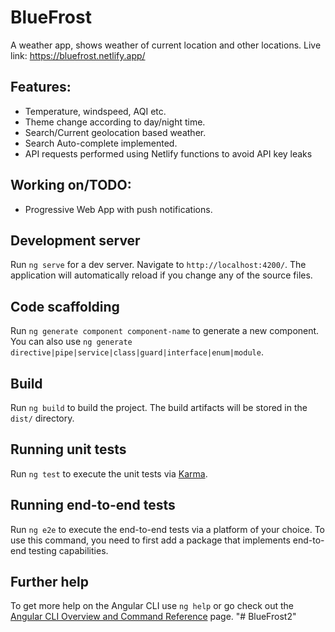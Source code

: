 # BlueFrost

A weather app, shows weather of current location and other locations.
Live link: https://bluefrost.netlify.app/

## Features:
- Temperature, windspeed, AQI etc.
- Theme change according to day/night time.
- Search/Current geolocation based weather.
- Search Auto-complete implemented.
- API requests performed using Netlify functions to avoid API key leaks

## Working on/TODO:
- Progressive Web App with push notifications.

## Development server

Run `ng serve` for a dev server. Navigate to `http://localhost:4200/`. The application will automatically reload if you change any of the source files.

## Code scaffolding

Run `ng generate component component-name` to generate a new component. You can also use `ng generate directive|pipe|service|class|guard|interface|enum|module`.

## Build

Run `ng build` to build the project. The build artifacts will be stored in the `dist/` directory.

## Running unit tests

Run `ng test` to execute the unit tests via [Karma](https://karma-runner.github.io).

## Running end-to-end tests

Run `ng e2e` to execute the end-to-end tests via a platform of your choice. To use this command, you need to first add a package that implements end-to-end testing capabilities.

## Further help

To get more help on the Angular CLI use `ng help` or go check out the [Angular CLI Overview and Command Reference](https://angular.io/cli) page.
"# BlueFrost2" 
